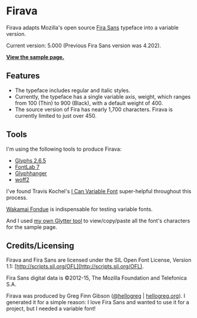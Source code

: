 # Firava

Firava adapts Mozilla's open source [Fira Sans](https://github.com/mozilla/Fira) typeface into a variable version.

Current version: 5.000 (Previous Fira Sans version was 4.202).

**[View the sample page.](https://firava.netlify.app/)**

## Features

* The typeface includes regular and italic styles.
* Currently, the typeface has a single variable axis, weight, which ranges from 100 (Thin) to 900 (Black), with a default weight of 400.
* The source version of Fira has nearly 1,700 characters. Firava is currently limited to just over 450.

## Tools

I'm using the following tools to produce Firava:
* [Glyphs 2.6.5](https://glyphsapp.com/)
* [FontLab 7](https://www.fontlab.com/font-editor/fontlab/)
* [Glyphhanger](https://github.com/filamentgroup/glyphhanger)
* [woff2](https://github.com/google/woff2)

I've found Travis Kochel's [I Can Variable Font](https://github.com/scribbletone/i-can-variable-font) super-helpful throughout this process.

[Wakamai Fondue](https://wakamaifondue.com/) is indispensable for testing variable fonts.

And I used [my own Glytter tool](https://hellogreg.github.io/glytter/) to view/copy/paste all the font's characters for the sample page.

## Credits/Licensing

Firava and Fira Sans are licensed under the SIL Open Font License, Version 1.1:
[http://scripts.sil.org/OFL](http://scripts.sil.org/OFL).

Fira Sans digital data is ©2012-15, The Mozilla Foundation and Telefonica S.A.

Firava was produced by Greg Finn Gibson ([@hellogreg](https://twitter.com/hellogreg/) | [hellogreg.org](https://hellogreg.org)). I generated it for a simple reason: I love Fira Sans and wanted to use it for a project, but I needed a variable font!
